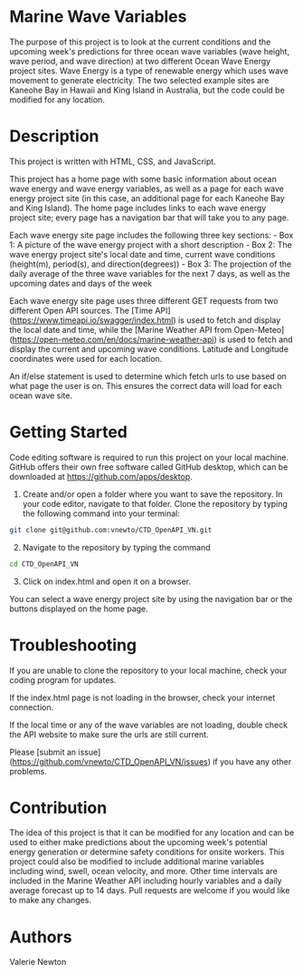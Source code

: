 # Marine Wave Variables
The purpose of this project is to look at the current conditions and the upcoming week's predictions for three ocean wave variables (wave height, wave period, and wave direction) at two different Ocean Wave Energy project sites. Wave Energy is a type of renewable energy which uses wave movement to generate electricity. The two selected example sites are Kaneohe Bay in Hawaii and King Island in Australia, but the code could be modified for any location. 


# Description
This project is written with HTML, CSS, and JavaScript.

This project has a home page with some basic information about ocean wave energy and wave energy variables, as well as a page for each wave energy project site (in this case, an additional page for each Kaneohe Bay and King Island). The home page includes links to each wave energy project site; every page has a navigation bar that will take you to any page. 

Each wave energy site page includes the following three key sections:
    - Box 1: A picture of the wave energy project with a short description
    - Box 2: The wave energy project site's local date and time, current wave conditions (height(m), period(s), and direction(degrees))
    - Box 3: The projection of the daily average of the three wave variables for the next 7 days, as well as the upcoming dates and days of the week

Each wave energy site page uses three different GET requests from two different Open API sources. The [Time API] (https://www.timeapi.io/swagger/index.html) is used to fetch and display the local date and time, while the [Marine Weather API from Open-Meteo] (https://open-meteo.com/en/docs/marine-weather-api) is used to fetch and display the current and upcoming wave conditions. Latitude and Longitude coordinates were used for each location. 

An if/else statement is used to determine which fetch urls to use based on what page the user is on. This ensures the correct data will load for each ocean wave site.


# Getting Started
Code editing software is required to run this project on your local machine. GitHub offers their own free software called GitHub desktop, which can be downloaded at https://github.com/apps/desktop.

1. Create and/or open a folder where you want to save the repository. In your code editor, navigate to that folder. Clone the repository by typing the following command into your terminal: 
```bash
git clone git@github.com:vnewto/CTD_OpenAPI_VN.git
```
2. Navigate to the repository by typing the command 

```bash
cd CTD_OpenAPI_VN 
```

3. Click on index.html and open it on a browser.

You can select a wave energy project site by using the navigation bar or the buttons displayed on the home page. 


# Troubleshooting
If you are unable to clone the repository to your local machine, check your coding program for updates.

If the index.html page is not loading in the browser, check your internet connection. 

If the local time or any of the wave variables are not loading, double check the API website to make sure the urls are still current.

Please [submit an issue] (https://github.com/vnewto/CTD_OpenAPI_VN/issues) if you have any other problems.


# Contribution
The idea of this project is that it can be modified for any location and can be used to either make predictions about the upcoming week's potential energy generation or determine safety conditions for onsite workers. This project could also be modified to include additional marine variables including wind, swell, ocean velocity, and more. Other time intervals are included in the Marine Weather API including hourly variables and a daily average forecast up to 14 days. Pull requests are welcome if you would like to make any changes.

# Authors
Valerie Newton